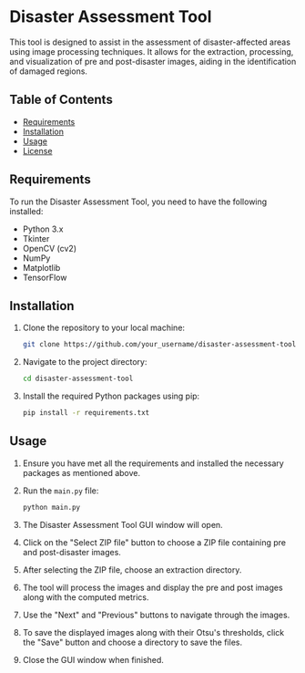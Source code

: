 # Disaster Assessment Tool

This tool is designed to assist in the assessment of disaster-affected areas using image processing techniques. It allows for the extraction, processing, and visualization of pre and post-disaster images, aiding in the identification of damaged regions.

## Table of Contents

- [Requirements](#requirements)
- [Installation](#installation)
- [Usage](#usage)
- [License](#license)

## Requirements

To run the Disaster Assessment Tool, you need to have the following installed:

- Python 3.x
- Tkinter
- OpenCV (cv2)
- NumPy
- Matplotlib
- TensorFlow

## Installation

1. Clone the repository to your local machine:

    ```bash
    git clone https://github.com/your_username/disaster-assessment-tool.git
    ```

2. Navigate to the project directory:

    ```bash
    cd disaster-assessment-tool
    ```

3. Install the required Python packages using pip:

    ```bash
    pip install -r requirements.txt
    ```

## Usage

1. Ensure you have met all the requirements and installed the necessary packages as mentioned above.

2. Run the `main.py` file:

    ```bash
    python main.py
    ```

3. The Disaster Assessment Tool GUI window will open.

4. Click on the "Select ZIP file" button to choose a ZIP file containing pre and post-disaster images.

5. After selecting the ZIP file, choose an extraction directory.

6. The tool will process the images and display the pre and post images along with the computed metrics.

7. Use the "Next" and "Previous" buttons to navigate through the images.

8. To save the displayed images along with their Otsu's thresholds, click the "Save" button and choose a directory to save the files.

9. Close the GUI window when finished.



